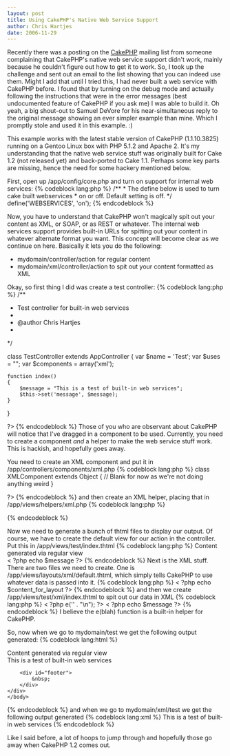 ```yaml
--- 
layout: post
title: Using CakePHP's Native Web Service Support
author: Chris Hartjes
date: 2006-11-29
---
```

<p>
Recently there was a posting on the <a href="http://cakephp.org">CakePHP</a> mailing list from someone complaining that CakePHP's native web service support didn't work, mainly because he couldn't figure out how to get it to work.  So, I took up the challenge and sent out an email to the list showing that you can indeed use them.  Might I add that until I tried this, I had never built a web service with CakePHP before.  I found that by turning on the debug mode and actually following the instructions that were in the error messages (best undocumented feature of CakePHP if you ask me) I was able to build it.  Oh yeah, a big shout-out to Samuel DeVore for his near-simultaneous reply to the original message showing an ever simpler example than mine.  Which I promptly stole and used it in this example. :)
</p>
<p>
This example works with the latest stable version of CakePHP (1.1.10.3825) running on a Gentoo Linux box with PHP 5.1.2 and Apache 2.  It's my understanding that the native web service stuff was originally built for Cake 1.2 (not released yet) and back-ported to Cake 1.1.  Perhaps some key parts are missing, hence the need for some hackery mentioned below.
</p>
<p>
First, open up /app/config/core.php and turn on support for internal web services:
{% codeblock lang:php %}
/**
 *  The define below is used to turn cake built webservices
 *  on or off. Default setting is off.
 */
	define('WEBSERVICES', 'on');
{% endcodeblock %}
</p>
<p>
Now, you have to understand that CakePHP won't magically spit out your content as XML, or SOAP, or as REST or whatever.  The internal web services support provides built-in URLs for spitting out your content in whatever alternate format you want.  This concept will become clear as we continue on here.  Basically it lets you do the following:
<ul>
<li>mydomain/controller/action for regular content</li>
<li>mydomain/xml/controller/action to spit out your content formatted as XML</li>
</ul>
</p>
<p>Okay, so first thing I did was create a test controller:
{% codeblock lang:php %}
<?php

/**
 * Test controller for built-in web services
 *
 * @author Chris Hartjes
 *
 */
 
class TestController extends AppController
{
    var $name = 'Test';
    var $uses = "";
    var $components = array('xml');
    
    function index()
    {
        $message = "This is a test of built-in web services";
        $this->set('message', $message);
    }
}

?>
{% endcodeblock %}
Those of you who are observant about CakePHP will notice that I've dragged in a component to be used.  Currently, you need to create a component *and* a helper to make the web service stuff work.  This is hackish, and hopefully goes away.
</p>
<p>
You need to create an XML component and put it in /app/controllers/components/xml.php
{% codeblock lang:php %}
<?php

class XMLComponent extends Object
{
    // Blank for now as we're not doing anything weird
}

?>
{% endcodeblock %}
and then create an XML helper, placing that in /app/views/helpers/xml.php
{% codeblock lang:php %}
<?php

class XmlHelper extends Helper
{
    // blank for now
}

?>
{% endcodeblock %} 
</p>
<p>
Now we need to generate a bunch of thtml files to display our output.  Of course, we have to create the default view for our action in the controller.  Put this in /app/views/test/index.thtml
{% codeblock lang:php %}
Content generated via regular view<br />
< ?php echo $message ?>
{% endcodeblock %}
Next is the XML stuff.  There are two files we need to create.  One is /app/views/layouts/xml/default.thtml, which simply tells CakePHP to use whatever data is passed into it.
{% codeblock lang:php %}
< ?php echo $content_for_layout ?>
{% endcodeblock %}
and then we create /app/views/test/xml/index.thtml to spit out our data in XML
{% codeblock lang:php %}
< ?php e('<?xml version="1.0" encoding="utf-8" ?>' . "\n"); ?>
<foo>
<bar>< ?php echo $message ?></bar>
</foo>
{% endcodeblock %}
I believe the e(blah) function is a built-in helper for CakePHP.
</p>
<p>
So, now when we go to mydomain/test we get the following output generated:
{% codeblock lang:html %}
<!DOCTYPE html PUBLIC "-//W3C//DTD XHTML 1.0 Transitional//EN" "http://www.w3.org/TR/xhtml1/DTD/xhtml1-transitional.dtd">
<html xmlns="http://www.w3.org/1999/xhtml">
<head>
<title>CakePHP Web Services Test</title>
<link rel="stylesheet" type="text/css" href="/css/cake.generic.css" /><meta http-equiv="Content-Type" content="text/html; charset=UTF-8" /></head>
<body>
	<div id="container">
		<div id="content">
			Content generated via regular view<br />
This is a test of built-in web services		</div>

		<div id="footer">
			&nbsp;
		</div>
	</div>
	</body>
</html>
{% endcodeblock %}
and when we go to mydomain/xml/test we get the following output generated
{% codeblock lang:xml %}
<?xml version="1.0" encoding="utf-8" ?>
<foo>
<bar>This is a test of built-in web services</bar>
</foo>
{% endcodeblock %}
</p>
<p>
Like I said before, a lot of hoops to jump through and hopefully those go away when CakePHP 1.2 comes out.
</p>
